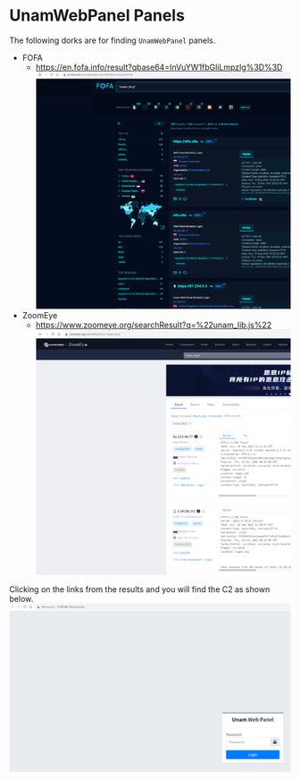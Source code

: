 # UnamWebPanel Panels
The following dorks are for finding `UnamWebPanel` panels.
 - FOFA
   - https://en.fofa.info/result?qbase64=InVuYW1fbGliLmpzIg%3D%3D
     ![](./imgs/FOFA_UnamWebPanel.png)
 - ZoomEye
   - https://www.zoomeye.org/searchResult?q=%22unam_lib.js%22
     ![](./imgs/ZoomEye_UnamWebPanel.png)
     
Clicking on the links from the results and you will find the C2 as shown below.
![](./imgs/C2-Panels_UnamWebPanel.png)

